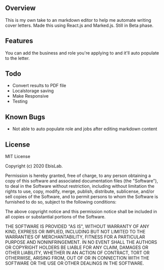 ## Overview
This is my own take to an markdown editor to help me automate writing cover letters. Made this using React.js and Marked.js. Still in Beta phase. 

## Features
You can add the business and role you're applying to and it'll auto populate to the letter. 


## Todo
* Convert results to PDF file
* Localstorage saving
* Make Responsive
* Testing

## Known Bugs
* Not able to auto populate role and jobs after editing markdown content


## License

MIT License

Copyright (c) 2020 EbisLab.

Permission is hereby granted, free of charge, to any person obtaining a copy of this software and associated documentation files (the "Software"), to deal in the Software without restriction, including without limitation the rights to use, copy, modify, merge, publish, distribute, sublicense, and/or sell copies of the Software, and to permit persons to whom the Software is furnished to do so, subject to the following conditions:

The above copyright notice and this permission notice shall be included in all copies or substantial portions of the Software.

THE SOFTWARE IS PROVIDED "AS IS", WITHOUT WARRANTY OF ANY KIND, EXPRESS OR IMPLIED, INCLUDING BUT NOT LIMITED TO THE WARRANTIES OF MERCHANTABILITY, FITNESS FOR A PARTICULAR PURPOSE AND NONINFRINGEMENT. IN NO EVENT SHALL THE AUTHORS OR COPYRIGHT HOLDERS BE LIABLE FOR ANY CLAIM, DAMAGES OR OTHER LIABILITY, WHETHER IN AN ACTION OF CONTRACT, TORT OR OTHERWISE, ARISING FROM, OUT OF OR IN CONNECTION WITH THE SOFTWARE OR THE USE OR OTHER DEALINGS IN THE SOFTWARE.
